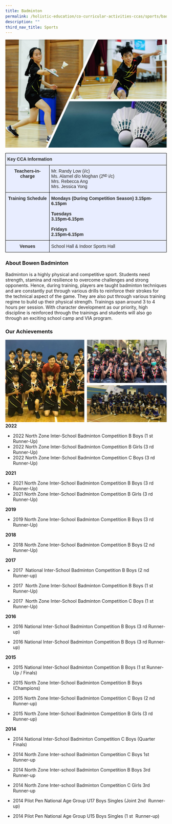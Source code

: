 ```yaml
---
title: Badminton
permalink: /holistic-education/co-curricular-activities-ccas/sports/badminton/
description: ""
third_nav_title: Sports
---
```

![](/images/CCAs/Sports/Badminton/badminton%20main.jpg)
<style type="text/css">
.tg  {border-collapse:collapse;border-spacing:0;}
.tg td{border-color:black;border-style:solid;border-width:1px;font-family:Arial, sans-serif;font-size:14px;
  overflow:hidden;padding:10px 5px;word-break:normal;}
.tg th{border-color:black;border-style:solid;border-width:1px;font-family:Arial, sans-serif;font-size:14px;
  font-weight:normal;overflow:hidden;padding:10px 5px;word-break:normal;}
.tg .tg-qrg6{background-color:#E8EDFF;color:#252525;font-weight:bold;text-align:center;vertical-align:top}
.tg .tg-vqm8{background-color:#E8EDFF;color:#222;text-align:left;vertical-align:top}
.tg .tg-u05r{background-color:#E8EDFF;color:#222;font-weight:bold;text-align:left;vertical-align:top}
.tg .tg-lr6o{background-color:#E8EDFF;color:#222;text-align:left;vertical-align:middle}
</style>
<table class="tg">
<thead>
  <tr>
    <th class="tg-u05r" colspan="2">Key CCA Information</th>
  </tr>
</thead>
<tbody>
  <tr>
    <td class="tg-qrg6"><span style="color:#252525">Teachers-in-charge</span></td>
    <td class="tg-lr6o"><span style="color:#222">Mr. Randy Low (i/c)</span><br><span style="color:#222">Ms. Alamel d/o Moghan (2ᴺᴰ i/c)</span><br><span style="color:#222">Mrs. Rebecca Ang</span><br><span style="color:#222">Mrs. Jessica Yong</span></td>
  </tr>
  <tr>
    <td class="tg-qrg6"><span style="color:#252525">Training Schedule</span></td>
    <td class="tg-u05r">Mondays <span style="color:#222">(During Competition Season) 3.15pm-6.15pm</span><br><br>Tuesdays<br><span style="color:#222">3.15pm-6.15pm</span><br><br>Fridays<br><span style="color:#222">2.15pm-6.15pm</span><br></td>
  </tr>
  <tr>
    <td class="tg-qrg6"><span style="color:#252525">Venues</span></td>
    <td class="tg-vqm8"><span style="color:#222">School Hall &amp; Indoor Sports Hall</span><br></td>
  </tr>
</tbody>
</table>

### About Bowen Badminton

Badminton is a highly physical and competitive sport. Students need strength, stamina and resilience to overcome challenges and strong opponents. Hence, during training, players are taught badminton techniques and are constantly put through various drills to reinforce their strokes for the technical aspect of the game. They are also put through various training regime to build up their physical strength. Trainings span around 3 to 4 hours per session. With character development as our priority, high discipline is reinforced through the trainings and students will also go through an exciting school camp and VIA program.

### Our Achievements
![](/images/CCAs/Sports/Badminton/badminton%20winners.jpg)
**2022**

* 2022 North Zone Inter-School Badminton Competition B Boys (1 st Runner-Up)
* 2022 North Zone Inter-School Badminton Competition B Girls (3 rd Runner-Up)
* 2022 North Zone Inter-School Badminton Competition C Boys (3 rd Runner-Up)


**2021**
* 2021 North Zone Inter-School Badminton Competition B Boys (3 rd Runner-Up)
* 2021 North Zone Inter-School Badminton Competition B Girls (3 rd Runner-Up)

  

**2019**

* 2019 North Zone Inter-School Badminton Competition B Boys (3 rd Runner-Up)


**2018**

* 2018 North Zone Inter-School Badminton Competition B Boys (2 nd Runner-Up)

 
**2017**

* 2017&nbsp; National Inter-School Badminton Competition B Boys (2 nd Runner-up)

* 2017&nbsp; North Zone Inter-School Badminton Competition B Boys (1 st Runner-Up)

* 2017&nbsp; North Zone Inter-School Badminton Competition C Boys (1 st Runner-Up)



**2016**&nbsp;

* 2016 National Inter-School Badminton Competition&nbsp;B Boys&nbsp;(3 rd Runner-up)  

* 2016 National Inter-School Badminton Competition B Boys (3 rd Runner-up)
  

**2015**&nbsp;

* 2015 National Inter-School Badminton Competition&nbsp;B Boys&nbsp;(1 st Runner-Up / Finals)  

* 2015 North Zone Inter-School Badminton Competition B Boys (Champions)

* 2015 North Zone Inter-School Badminton Competition C Boys (2 nd Runner-up)

* 2015 North Zone Inter-School Badminton Competition B Girls (3 rd Runner-up)

**2014**  

* 2014 National Inter-School Badminton Competition C Boys (Quarter Finals)  

* 2014 North Zone Inter-school Badminton Competition C Boys 1st Runner-up

* 2014 North Zone Inter-school Badminton Competition B Boys 3rd Runner-up

* 2014 North Zone Inter-school Badminton Competition C Girls 3rd Runner-up

* 2014 Pilot Pen National Age Group U17 Boys Singles (Joint 2nd&nbsp; Runner-up)

* 2014 Pilot Pen National Age Group U15 Boys Singles (1 st&nbsp; Runner-up)